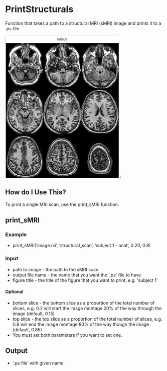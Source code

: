 # PrintStructurals

Function that takes a path to a structural MRI (sMRI) image and prints it to a .ps file. 

![Example MRI](docs/Example.png?raw=true);

## How do I Use This?

To print a single MRI scan, use the print_sMRI function. 
## print_sMRI
### Example 
* print_sMRI(‘image.nii’, ‘structural_scan’, ‘subject 1 - anat’, 0.20, 0.8) 

### Input 
* path to image - the path to the sMRI scan
* output file name - the name that you want the '.ps' file to have
* figure title - the title of the figure that you want to print, e.g. 'subject 1'
#### Optional
* bottom slice - the bottom slice as a proportion of the total number of slices, e.g. 0.2 will start the image montage 20% of the way through the image (default, 0.15)
* top slice - the top slice as a proportion of the total number of slices, e.g. 0.8 will end the image montage 80% of the way though the image (default, 0.85)
* You must set both parameters if you want to set one.

## Output 
* ‘.ps file’ with given name 



